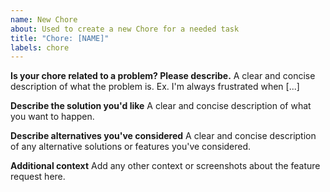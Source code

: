 ```yaml
---
name: New Chore
about: Used to create a new Chore for a needed task
title: "Chore: [NAME]"
labels: chore
---
```


**Is your chore related to a problem? Please describe.**
A clear and concise description of what the problem is. Ex. I'm always frustrated when [...]

**Describe the solution you'd like**
A clear and concise description of what you want to happen.

**Describe alternatives you've considered**
A clear and concise description of any alternative solutions or features you've considered.

**Additional context**
Add any other context or screenshots about the feature request here.
